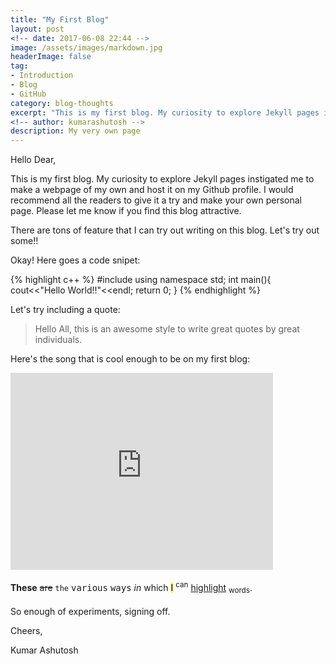 ```yaml
---
title: "My First Blog"
layout: post
<!-- date: 2017-06-08 22:44 -->
image: /assets/images/markdown.jpg
headerImage: false
tag:
- Introduction
- Blog
- GitHub
category: blog-thoughts
excerpt: "This is my first blog. My curiosity to explore Jekyll pages instigated me to make a webpage of my own and host it on my Github profile. I would recommend all the readers to give it a try and make your own personal page. Please let me know if you find this blog attractive."
<!-- author: kumarashutosh -->
description: My very own page
---
```


Hello Dear,

This is my first blog. My curiosity to explore Jekyll pages instigated me to make a webpage of my own and host it on my Github profile. I would recommend all the readers to give it a try and make your own personal page. Please let me know if you find this blog attractive. 

There are tons of feature that I can try out writing on this blog. Let's try out some!!

Okay! Here goes a code snipet:

{% highlight c++ %}
#include<iostream>
using namespace std;
int main(){
cout<<"Hello World!!"<<endl;
return 0;
}
{% endhighlight %}

Let's try including a quote:

<blockquote>
  <p>Hello All, this is an awesome style to write great quotes by great individuals.</p>
</blockquote>

Here's the song that is cool enough to be on my first blog:
<iframe width="420" height="315" src="https://www.youtube.com/embed/CGyEd0aKWZE" frameborder="0" allowfullscreen></iframe>

<br>
<br>
<strong>These</strong> <del>are</del> <code>the</code> <kbd>various</kbd> <samp>ways</samp> <em>in</em> which <mark>I</mark> <sup>can</sup> <u>highlight</u> <sub>words</sub>.

<br>
<br>
So enough of experiments, signing off.


Cheers,

Kumar Ashutosh
